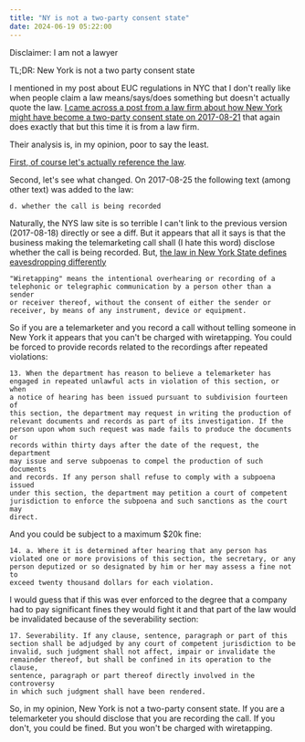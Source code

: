 ```yaml
---
title: "NY is not a two-party consent state"
date: 2024-06-19 05:22:00
---
```


Disclaimer: I am not a lawyer

TL;DR: New York is not a two party consent state

I mentioned in my post about EUC regulations in NYC that I don't really like when people claim a law means/says/does
something but doesn't actually quote the
law. [I came across a post from a law firm about how New York might have become a two-party consent state on 2017-08-21](https://clrkc.com/new-york-passes-law-effectively-becoming-a-two-party-consent-state-for-call-recording/)
that again does exactly that but this time it is from a law firm.

Their analysis is, in my opinion, poor to say the least.

[First, of course let's actually reference the law](https://www.nysenate.gov/legislation/laws/GBS/399-Z).

Second, let's see what changed. On 2017-08-25 the following text (among other text) was added to the law:

```
d. whether the call is being recorded
```

Naturally, the NYS law site is so terrible I can't link to the previous version (2017-08-18) directly or see a diff. But
it appears that all it says is that the business making the telemarketing call shall (I hate this word) disclose whether
the call is being recorded. But, [the law in New York State defines eavesdropping differently](https://www.nysenate.gov/legislation/laws/PEN/250.00)

```
"Wiretapping" means the intentional overhearing or recording of a
telephonic or telegraphic communication by a person other than a sender
or receiver thereof, without the consent of either the sender or
receiver, by means of any instrument, device or equipment.
```

So if you are a telemarketer and you record a call without telling someone in New York it appears that you can't be
charged with wiretapping. You could be forced to provide records related to the recordings after repeated violations:

```
13. When the department has reason to believe a telemarketer has
engaged in repeated unlawful acts in violation of this section, or when
a notice of hearing has been issued pursuant to subdivision fourteen of
this section, the department may request in writing the production of
relevant documents and records as part of its investigation. If the
person upon whom such request was made fails to produce the documents or
records within thirty days after the date of the request, the department
may issue and serve subpoenas to compel the production of such documents
and records. If any person shall refuse to comply with a subpoena issued
under this section, the department may petition a court of competent
jurisdiction to enforce the subpoena and such sanctions as the court may
direct.
```

And you could be subject to a maximum $20k fine:

```
14. a. Where it is determined after hearing that any person has
violated one or more provisions of this section, the secretary, or any
person deputized or so designated by him or her may assess a fine not to
exceed twenty thousand dollars for each violation.
```

I would guess that if this was ever enforced to the degree that a company had to pay significant fines they would fight
it and that part of the law would be invalidated because of the severability section:

```
17. Severability. If any clause, sentence, paragraph or part of this
section shall be adjudged by any court of competent jurisdiction to be
invalid, such judgment shall not affect, impair or invalidate the
remainder thereof, but shall be confined in its operation to the clause,
sentence, paragraph or part thereof directly involved in the controversy
in which such judgment shall have been rendered.
```

So, in my opinion, New York is not a two-party consent state. If you are a telemarketer you should disclose that you are
recording the call. If you don't, you could be fined. But you won't be charged with wiretapping.
